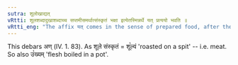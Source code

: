 ```yaml
---
sutra: शूलोखाद्यत्
vRtti: शूलशब्दादुखाशब्दाच्च सप्तमीसमर्थात्संस्कृतं भक्षा इत्येतस्मिन्नर्थे यत् प्रत्ययो भवति ॥
vRtti_eng: "The affix यत् comes in the sense of prepared food, after the words शूल and उखा ending in the locative case."
---
```

This debars अण् (IV. 1. 83). As शूले संस्कृतं = शू꣡ल्यं 'roasted on a spit' -- i.e. meat. So also उ꣡ख्यम् 'flesh boiled in a pot'.
